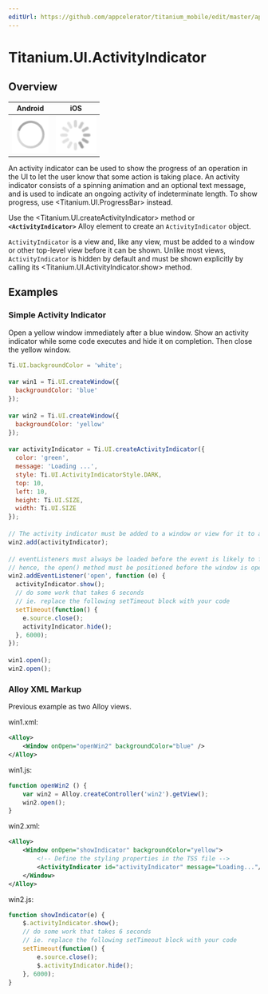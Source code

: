```yaml
---
editUrl: https://github.com/appcelerator/titanium_mobile/edit/master/apidoc/Titanium/UI/ActivityIndicator.yml
---
```

# Titanium.UI.ActivityIndicator

<TypeHeader/>

## Overview

| Android | iOS |
| ------- | --- |
| ![Android](./activityindicator_android.png) | ![iOS](./activityindicator_ios.png) |

An activity indicator can be used to show the progress of an operation in the UI to let the
user know that some action is taking place. An activity indicator consists of a spinning
animation and an optional text message, and is used to indicate an ongoing activity of
indeterminate length. To show progress, use <Titanium.UI.ProgressBar> instead.

Use the <Titanium.UI.createActivityIndicator> method or **`<ActivityIndicator>`** Alloy element to
create an `ActivityIndicator` object.

`ActivityIndicator` is a view and, like any view, must be added to a window or other top-level
view before it can be shown. Unlike most views, `ActivityIndicator` is hidden by
default and must be shown explicitly by calling its <Titanium.UI.ActivityIndicator.show> method.

## Examples

### Simple Activity Indicator

Open a yellow window immediately after a blue window. Show an activity indicator while
some code executes and hide it on completion. Then close the yellow window.

``` js
Ti.UI.backgroundColor = 'white';

var win1 = Ti.UI.createWindow({
  backgroundColor: 'blue'
});

var win2 = Ti.UI.createWindow({
  backgroundColor: 'yellow'
});

var activityIndicator = Ti.UI.createActivityIndicator({
  color: 'green',
  message: 'Loading ...',
  style: Ti.UI.ActivityIndicatorStyle.DARK,
  top: 10,
  left: 10,
  height: Ti.UI.SIZE,
  width: Ti.UI.SIZE
});

// The activity indicator must be added to a window or view for it to appear
win2.add(activityIndicator);

// eventListeners must always be loaded before the event is likely to fire
// hence, the open() method must be positioned before the window is opened
win2.addEventListener('open', function (e) {
  activityIndicator.show();
  // do some work that takes 6 seconds
  // ie. replace the following setTimeout block with your code
  setTimeout(function() {
    e.source.close();
    activityIndicator.hide();
  }, 6000);
});

win1.open();
win2.open();
```

### Alloy XML Markup

Previous example as two Alloy views.

win1.xml:
``` xml
<Alloy>
    <Window onOpen="openWin2" backgroundColor="blue" />
</Alloy>
```

win1.js:
``` js
function openWin2 () {
    var win2 = Alloy.createController('win2').getView();
    win2.open();
}
```

win2.xml:
``` xml
<Alloy>
    <Window onOpen="showIndicator" backgroundColor="yellow">
        <!-- Define the styling properties in the TSS file -->
        <ActivityIndicator id="activityIndicator" message="Loading..."/>
    </Window>
</Alloy>
```

win2.js:
``` js
function showIndicator(e) {
    $.activityIndicator.show();
    // do some work that takes 6 seconds
    // ie. replace the following setTimeout block with your code
    setTimeout(function() {
        e.source.close();
        $.activityIndicator.hide();
    }, 6000);
}
```

<ApiDocs/>
